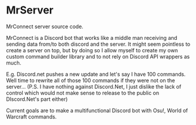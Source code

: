 # MrServer
MrConnect server source code.

MrConnect is a Discord bot that works like a middle man receiving and sending data from/to both discord and the server.
It might seem pointless to create a server on top, but by doing so I allow myself to create my own custom command builder library and to not rely on Discord API wrappers as much.

E.g. Discord.net pushes a new update and let's say I have 100 commands. 
Well time to rewrite all of those 100 commands if they were not on the server...
(P.S. I have nothing against Discord.Net, I just dislike the lack of control which would not make sense to release to the public on DIscord.Net's part either)

Current goals are to make a multifunctional Discord bot with Osu!, World of Warcraft commands.

